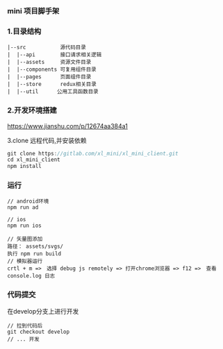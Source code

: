 ### mini 项目脚手架


### 1.目录结构
```
|--src           源代码目录
|  |--api        接口请求相关逻辑  
|  |--assets     资源文件目录
|  |--components 可复用组件目录
|  |--pages      页面组件目录
|  |--store      redux相关目录
|  |--util      公用工具函数目录
```

### 2.开发环境搭建
https://www.jianshu.com/p/12674aa384a1


3.clone 远程代码,并安装依赖
```javascript
git clone https://gitlab.com/xl_mini/xl_mini_client.git
cd xl_mini_client
npm install
```


### 运行
```
// android环境
npm run ad

// ios
npm run ios

// 矢量图添加
路径： assets/svgs/
执行 npm run build
// 模拟器运行
crtl + m =>　选择 debug js remotely => 打开chrome浏览器 => f12 =>　查看console.log 日志
```

### 代码提交
在develop分支上进行开发
```
// 拉到代码后
git checkout develop
// ... 开发
```
